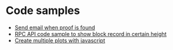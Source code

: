 # Code samples

- [Send email when proof is found](./send_email_when_proof_is_found)
- [RPC API code sample to show block record in certain height](./get_block_by_height)
- [Create multiple plots with javascript](./create_plots)
